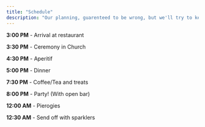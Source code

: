 ```yaml
---
title: "Schedule"
description: "Our planning, guarenteed to be wrong, but we'll try to keep to it anyways."
---
```

<b>3:00 PM</b> - Arrival at restaurant

<b>3:30 PM</b>  - Ceremony in Church

<b>4:30 PM</b>  - Aperitif

<b>5:00 PM</b> - Dinner

<b>7:30 PM</b> - Coffee/Tea and treats

<b>8:00 PM</b> - Party! (With open bar)

<b>12:00 AM</b> - Pierogies

<b>12:30 AM</b> - Send off with sparklers

